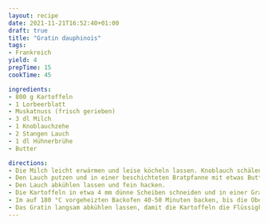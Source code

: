 ```yaml
---
layout: recipe
date: 2021-11-21T16:52:40+01:00
draft: true
title: "Gratin dauphinois"
tags:
- Frankreich
yield: 4
prepTime: 15
cookTime: 45

ingredients:
- 800 g Kartoffeln
- 1 Lorbeerblatt
- Muskatnuss (frisch gerieben)
- 3 dl Milch
- 1 Knoblauchzehe
- 2 Stangen Lauch
- 1 dl Hühnerbrühe
- Butter

directions:
- Die Milch leicht erwärmen und leise köcheln lassen. Knoblauch schälen, zerdrücken und zusammen mit dem Lorbeerblatt und der geriebenen Muskatnuss zu der Milch geben.
- Den Lauch putzen und in einer beschichteten Bratpfanne mit etwas Butter bei mittlerer Hitze langsam anbraten.
- Den Lauch abkühlen lassen und fein hacken.
- Die Kartoffeln in etwa 4 mm dünne Scheiben schneiden und in einer Gratinform aufschichten. Den gehackten Lauch dazwischen verteilen und kleine Butterflöckchen darüber setzen.
- Im auf 180 °C vorgeheizten Backofen 40-50 Minuten backen, bis die Oberfläche goldbraun ist.
- Das Gratin langsam abkühlen lassen, damit die Kartoffeln die Flüssigkeit aufnehmen können.
---
```

